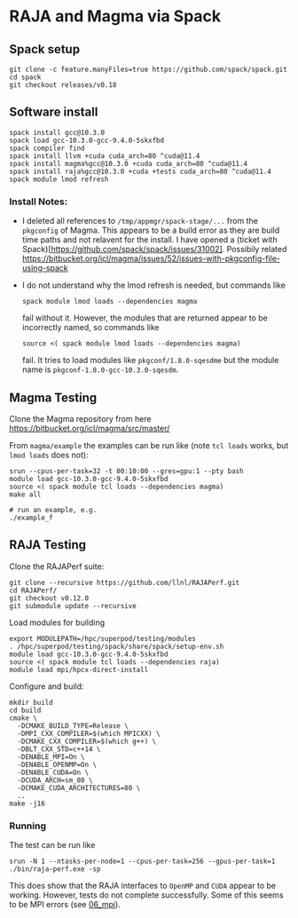 # RAJA and Magma via Spack

## Spack setup

```
git clone -c feature.manyFiles=true https://github.com/spack/spack.git
cd spack
git checkout releases/v0.18 
```

## Software install

```
spack install gcc@10.3.0
spack load gcc-10.3.0-gcc-9.4.0-5skxfbd 
spack compiler find
spack install llvm +cuda cuda_arch=80 ^cuda@11.4
spack install magma%gcc@10.3.0 +cuda cuda_arch=80 ^cuda@11.4
spack install raja%gcc@10.3.0 +cuda +tests cuda_arch=80 ^cuda@11.4
spack module lmod refresh
```

### Install Notes:

- I deleted all references to `/tmp/appmgr/spack-stage/...` from the `pkgconfig`
  of Magma. This appears to be a build error as they are build time paths and not
  relavent for the install. I have opened a (ticket with Spack)[https://github.com/spack/spack/issues/31002]. 
  Possibily related https://bitbucket.org/icl/magma/issues/52/issues-with-pkgconfig-file-using-spack
- I do not understand why the lmod refresh is needed, but commands like 

  ```spack module lmod loads --dependencies magma```

  fail without it. However, the modules that are returned appear to be incorrectly
  named, so commands like

  ```source <( spack module lmod loads --dependencies magma)```

  fail. It tries to load modules like `pkgconf/1.8.0-sqesdme` but the module name is `pkgconf-1.8.0-gcc-10.3.0-sqesdm`.

## Magma Testing

Clone the Magma repository from here https://bitbucket.org/icl/magma/src/master/

From `magma/example` the examples can be run like (note ``tcl loads`` works, but ``lmod loads`` does not):

```
srun --cpus-per-task=32 -t 00:10:00 --gres=gpu:1 --pty bash
module load gcc-10.3.0-gcc-9.4.0-5skxfbd 
source <( spack module tcl loads --dependencies magma)
make all

# run an example, e.g.
./example_f
```

## RAJA Testing

Clone the RAJAPerf suite:

```
git clone --recursive https://github.com/llnl/RAJAPerf.git
cd RAJAPerf/
git checkout v0.12.0
git submodule update --recursive
```

Load modules for building

```
export MODULEPATH=/hpc/superpod/testing/modules
. /hpc/superpod/testing/spack/share/spack/setup-env.sh
module load gcc-10.3.0-gcc-9.4.0-5skxfbd 
source <( spack module tcl loads --dependencies raja)
module load mpi/hpcx-direct-install 
```

Configure and build:

```
mkdir build
cd build
cmake \
  -DCMAKE_BUILD_TYPE=Release \
  -DMPI_CXX_COMPILER=$(which MPICXX) \
  -DCMAKE_CXX_COMPILER=$(which g++) \
  -DBLT_CXX_STD=c++14 \
  -DENABLE_MPI=On \
  -DENABLE_OPENMP=On \
  -DENABLE_CUDA=On \
  -DCUDA_ARCH=sm_80 \
  -DCMAKE_CUDA_ARCHITECTURES=80 \
  ..
make -j16
```

### Running

The test can be run like 

```
srun -N 1 --ntasks-per-node=1 --cpus-per-task=256 --gpus-per-task=1 ./bin/raja-perf.exe -sp
```

This does show that the RAJA interfaces to `OpenMP` and `CUDA` appear to be working. 
However, tests do not complete successfully. Some of this seems to be MPI errors (see [06_mpi](../06_mpi)).
